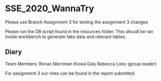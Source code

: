 # SSE_2020_WannaTry

Please use Branch Assignment 3 for testing the assignment 3 changes

Please run the DB script found in the resources folder. This shoudl be ran inside workbench to generate fake data and relevant tables.
## Diary 
Team Members:
Ronan Merriman
Kiowa Daly 
Rebecca Lobo (group leader)

For assignment 3 our roles can be found in the report submitted. 
